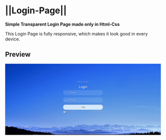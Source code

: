 # ||Login-Page||
**Simple Transparent Login Page made only in Html-Css**

This Login Page is fully responsive, which makes it look good in every device.

## Preview

![Preview Image](https://github.com/prachit082/Login-Page/blob/main/images/Screenshot.png)
